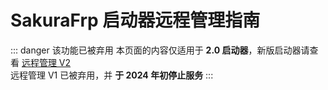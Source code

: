 # SakuraFrp 启动器远程管理指南

::: danger 该功能已被弃用
本页面的内容仅适用于 **2.0 启动器**，新版启动器请查看 [远程管理 V2](/launcher/remote-v2.md)  
远程管理 V1 已被弃用，并 **于 2024 年初停止服务**
:::
